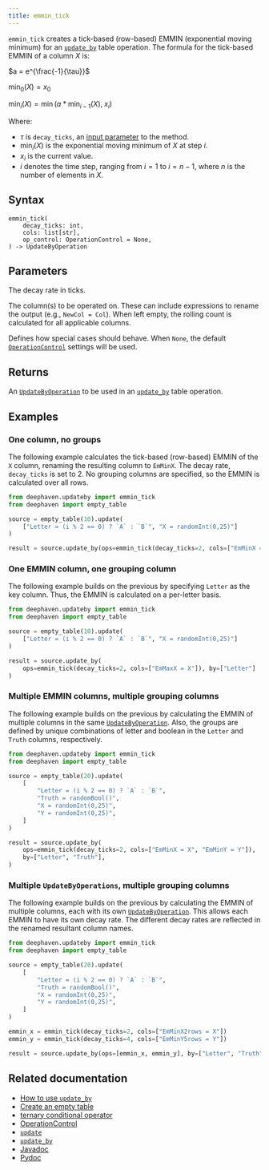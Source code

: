 ```yaml
---
title: emmin_tick
---
```


`emmin_tick` creates a tick-based (row-based) EMMIN (exponential moving minimum) for an [`update_by`](./updateBy.md) table operation. The formula for the tick-based EMMIN of a column $X$ is:

$a = e^{\frac{-1}{\tau}}$

$\min_0(X) = x_0$

$\min_i(X) = \min(a*\min_{i-1}(X), \; x_i)$

Where:

- $\tau$ is `decay_ticks`, an [input parameter](#parameters) to the method.
- $\min_i(X)$ is the exponential moving minimum of $X$ at step $i$.
- $x_i$ is the current value.
- $i$ denotes the time step, ranging from $i=1$ to $i = n-1$, where $n$ is the number of elements in $X$.

## Syntax

```
emmin_tick(
    decay_ticks: int,
    cols: list[str],
    op_control: OperationControl = None,
) -> UpdateByOperation
```

## Parameters

<ParamTable>
<Param name="decay_ticks" type="int">

The decay rate in ticks.

</Param>
<Param name="cols" type="list[str]">

The column(s) to be operated on. These can include expressions to rename the output (e.g., `NewCol = Col`). When left empty, the rolling count is calculated for all applicable columns.

</Param>
<Param name="op_control" type="OperationControl">

Defines how special cases should behave. When `None`, the default [`OperationControl`](./OperationControl.md) settings will be used.

</Param>
</ParamTable>

## Returns

An [`UpdateByOperation`](./updateBy.md#parameters) to be used in an [`update_by`](./updateBy.md) table operation.

## Examples

### One column, no groups

The following example calculates the tick-based (row-based) EMMIN of the `X` column, renaming the resulting column to `EmMinX`. The decay rate, `decay_ticks` is set to 2. No grouping columns are specified, so the EMMIN is calculated over all rows.

```python order=result,source
from deephaven.updateby import emmin_tick
from deephaven import empty_table

source = empty_table(10).update(
    ["Letter = (i % 2 == 0) ? `A` : `B`", "X = randomInt(0,25)"]
)

result = source.update_by(ops=emmin_tick(decay_ticks=2, cols=["EmMinX = X"]))
```

### One EMMIN column, one grouping column

The following example builds on the previous by specifying `Letter` as the key column. Thus, the EMMIN is calculated on a per-letter basis.

```python order=result,source
from deephaven.updateby import emmin_tick
from deephaven import empty_table

source = empty_table(10).update(
    ["Letter = (i % 2 == 0) ? `A` : `B`", "X = randomInt(0,25)"]
)

result = source.update_by(
    ops=emmin_tick(decay_ticks=2, cols=["EmMaxX = X"]), by=["Letter"]
)
```

### Multiple EMMIN columns, multiple grouping columns

The following example builds on the previous by calculating the EMMIN of multiple columns in the same [`UpdateByOperation`](./updateBy.md#parameters). Also, the groups are defined by unique combinations of letter and boolean in the `Letter` and `Truth` columns, respectively.

```python order=result,source
from deephaven.updateby import emmin_tick
from deephaven import empty_table

source = empty_table(20).update(
    [
        "Letter = (i % 2 == 0) ? `A` : `B`",
        "Truth = randomBool()",
        "X = randomInt(0,25)",
        "Y = randomInt(0,25)",
    ]
)

result = source.update_by(
    ops=emmin_tick(decay_ticks=2, cols=["EmMinX = X", "EmMinY = Y"]),
    by=["Letter", "Truth"],
)
```

### Multiple `UpdateByOperations`, multiple grouping columns

The following example builds on the previous by calculating the EMMIN of multiple columns, each with its own [`UpdateByOperation`](./updateBy.md#parameters). This allows each EMMIN to have its own decay rate. The different decay rates are reflected in the renamed resultant column names.

```python order=result,source
from deephaven.updateby import emmin_tick
from deephaven import empty_table

source = empty_table(20).update(
    [
        "Letter = (i % 2 == 0) ? `A` : `B`",
        "Truth = randomBool()",
        "X = randomInt(0,25)",
        "Y = randomInt(0,25)",
    ]
)

emmin_x = emmin_tick(decay_ticks=2, cols=["EmMinX2rows = X"])
emmin_y = emmin_tick(decay_ticks=4, cols=["EmMinY5rows = Y"])

result = source.update_by(ops=[emmin_x, emmin_y], by=["Letter", "Truth"])
```

## Related documentation

- [How to use `update_by`](../../../how-to-guides/use-update-by.md)
- [Create an empty table](../../../how-to-guides/new-and-empty-table.md#empty_table)
- [ternary conditional operator](../../../how-to-guides/ternary-if-how-to.md)
- [OperationControl](./OperationControl.md)
- [`update`](../select/update.md)
- [`update_by`](./updateBy.md)
- [Javadoc](https://deephaven.io/core/javadoc/io/deephaven/api/updateby/UpdateByOperation.html#EmMin(java.lang.String,java.time.Duration,java.lang.String...))
- [Pydoc](/core/pydoc/code/deephaven.updateby.html#deephaven.updateby.emmin_tick)
